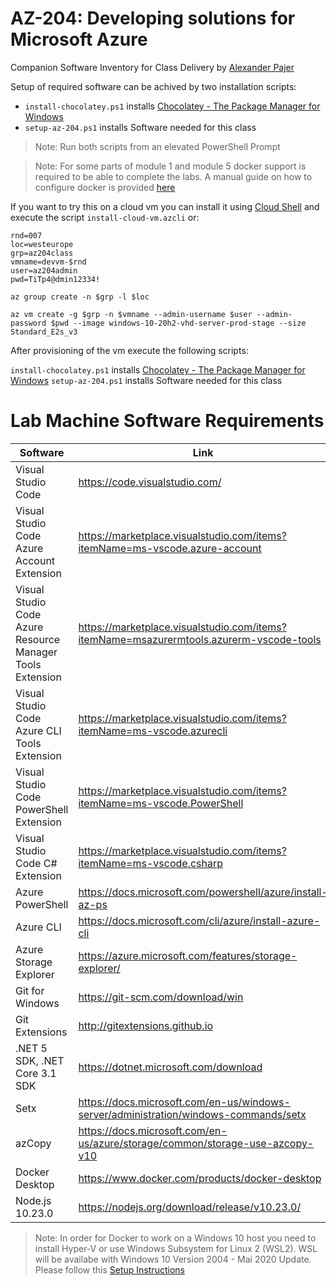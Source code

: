 # AZ-204: Developing solutions for Microsoft Azure

Companion Software Inventory for Class Delivery by [Alexander Pajer](https://www.integrations.at/kontakt.aspx)

Setup of required software can be achived by two installation scripts:

- `install-chocolatey.ps1` installs [Chocolatey - The Package Manager for Windows](https://chocolatey.org/)
- `setup-az-204.ps1` installs Software needed for this class

> Note: Run both scripts from an elevated PowerShell Prompt

> Note: For some parts of module 1 and module 5 docker support is required to be able to complete the labs. A manual guide on how to configure docker is provided [here](https://github.com/ARambazamba/ClassSetup/blob/master/guided/docker.md)

If you want to try this on a cloud vm you can install it using [Cloud Shell](https://docs.microsoft.com/en-us/azure/cloud-shell/overview) and execute the script `install-cloud-vm.azcli` or:

```
rnd=007
loc=westeurope
grp=az204class
vmname=devvm-$rnd
user=az204admin
pwd=TiTp4@dmin12334!

az group create -n $grp -l $loc

az vm create -g $grp -n $vmname --admin-username $user --admin-password $pwd --image windows-10-20h2-vhd-server-prod-stage --size Standard_E2s_v3
```

After provisioning of the vm execute the following scripts:

`install-chocolatey.ps1` installs [Chocolatey - The Package Manager for Windows](https://chocolatey.org/)
`setup-az-204.ps1` installs Software needed for this class

# Lab Machine Software Requirements

| Software                                                  | Link                                                                                    |
| --------------------------------------------------------- | --------------------------------------------------------------------------------------- |
| Visual Studio Code                                        | https://code.visualstudio.com/                                                          |
| Visual Studio Code Azure Account Extension                | https://marketplace.visualstudio.com/items?itemName=ms-vscode.azure-account             |
| Visual Studio Code Azure Resource Manager Tools Extension | https://marketplace.visualstudio.com/items?itemName=msazurermtools.azurerm-vscode-tools |
| Visual Studio Code Azure CLI Tools Extension              | https://marketplace.visualstudio.com/items?itemName=ms-vscode.azurecli                  |
| Visual Studio Code PowerShell Extension                   | https://marketplace.visualstudio.com/items?itemName=ms-vscode.PowerShell                |
| Visual Studio Code C# Extension                           | https://marketplace.visualstudio.com/items?itemName=ms-vscode.csharp                    |
| Azure PowerShell                                          | https://docs.microsoft.com/powershell/azure/install-az-ps                               |
| Azure CLI                                                 | https://docs.microsoft.com/cli/azure/install-azure-cli                                  |
| Azure Storage Explorer                                    | https://azure.microsoft.com/features/storage-explorer/                                  |
| Git for Windows                                           | https://git-scm.com/download/win                                                        |
| Git Extensions                                            | http://gitextensions.github.io                                                          |
| .NET 5 SDK, .NET Core 3.1 SDK                             | https://dotnet.microsoft.com/download                                                   |
| Setx                                                      | https://docs.microsoft.com/en-us/windows-server/administration/windows-commands/setx    |
| azCopy                                                    | https://docs.microsoft.com/en-us/azure/storage/common/storage-use-azcopy-v10            |
| Docker Desktop                                            | https://www.docker.com/products/docker-desktop                                          |
| Node.js 10.23.0                                           | https://nodejs.org/download/release/v10.23.0/                                           |

> Note: In order for Docker to work on a Windows 10 host you need to install Hyper-V or use Windows Subsystem for Linux 2 (WSL2). WSL will be availabe with Windows 10 Version 2004 - Mai 2020 Update. Please follow this [Setup Instructions](https://github.com/ARambazamba/ClassSetup/blob/master/guided/docker.md)
